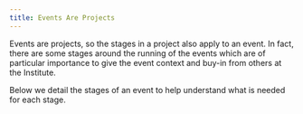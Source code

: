 ```yaml
---
title: Events Are Projects
---
```

Events are projects, so the stages in a project also apply to an event. In fact, there are some stages around the running of the events which are of particular importance to give the event context and buy-in from others at the Institute.

Below we detail the stages of an event to help understand what is needed for each stage.


